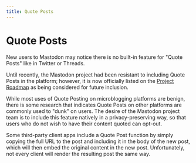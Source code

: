 ```yaml
---
title: Quote Posts
---
```


# Quote Posts

New users to Mastodon may notice there is no built-in feature for "Quote Posts" like in Twitter or Threads.

Until recently, the Mastodon project had been resistant to including Quote Posts in the platform; however, it is now officially listed on the [Project Roadmap](https://joinmastodon.org/roadmap) as being considered for future inclusion.

While most uses of Quote Posting on microblogging platforms are benign, there is some research that indicates Quote Posts on other platforms are commonly used to "dunk" on users.
The desire of the Mastodon project team is to include this feature natively in a privacy-preserving way, so that users who do not wish to have their content quoted can opt-out.

Some third-party client apps include a Quote Post function by simply copying the full URL to the post and including it in the body of the new post, which will then embed the original content in the new post.
Unfortunately, not every client will render the resulting post the same way.
